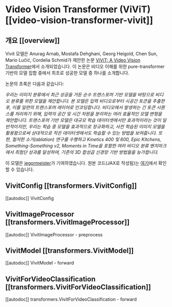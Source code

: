 <!--Copyright 2023 The HuggingFace Team. All rights reserved.

Licensed under the Apache License, Version 2.0 (the "License"); you may not use this file except in compliance with
the License. You may obtain a copy of the License at

http://www.apache.org/licenses/LICENSE-2.0

Unless required by applicable law or agreed to in writing, software distributed under the License is distributed on
an "AS IS" BASIS, WITHOUT WARRANTIES OR CONDITIONS OF ANY KIND, either express or implied. See the License for the
specific language governing permissions and limitations under the License.
-->

# Video Vision Transformer (ViViT) [[video-vision-transformer-vivit]]

## 개요 [[overview]]

Vivit 모델은 Anurag Arnab, Mostafa Dehghani, Georg Heigold, Chen Sun, Mario Lučić, Cordelia Schmid가 제안한 논문 [ViViT: A Video Vision Transformer](https://huggingface.co/papers/2103.15691)에서 소개되었습니다. 이 논문은 비디오 이해를 위한 pure-transformer 기반의 모델 집합 중에서 최초로 성공한 모델 중 하나를 소개합니다. 

논문의 초록은 다음과 같습니다:

*우리는 이미지 분류에서 최근 성공을 거둔 순수 트랜스포머 기반 모델을 바탕으로 비디오 분류를 위한 모델을 제안합니다. 본 모델은 입력 비디오로부터 시공간 토큰을 추출한 후, 이를 일련의 트랜스포머 레이어로 인코딩합니다. 비디오에서 발생하는 긴 토큰 시퀀스를 처리하기 위해, 입력의 공간 및 시간 차원을 분리하는 여러 효율적인 모델 변형을 제안합니다. 트랜스포머 기반 모델은 대규모 학습 데이터셋에서만 효과적이라는 것이 일반적이지만, 우리는 학습 중 모델을 효과적으로 정규화하고, 사전 학습된 이미지 모델을 활용함으로써 상대적으로 작은 데이터셋에서도 학습할 수 있는 방법을 보여줍니다. 또한, 철저한 소거(ablation) 연구를 수행하고 Kinetics 400 및 600, Epic Kitchens, Something-Something v2, Moments in Time을 포함한 여러 비디오 분류 벤치마크에서 최첨단 성과를 달성하여, 기존의 3D 합성곱 신경망 기반 방법들을 능가합니다.*

이 모델은 [jegormeister](https://huggingface.co/jegormeister)가 기여하였습니다. 원본 코드(JAX로 작성됨)는 [여기](https://github.com/google-research/scenic/tree/main/scenic/projects/vivit)에서 확인할 수 있습니다.

## VivitConfig [[transformers.VivitConfig]]

[[autodoc]] VivitConfig

## VivitImageProcessor [[transformers.VivitImageProcessor]]

[[autodoc]] VivitImageProcessor
    - preprocess

## VivitModel [[transformers.VivitModel]]

[[autodoc]] VivitModel
    - forward

## VivitForVideoClassification [[transformers.VivitForVideoClassification]]

[[autodoc]] transformers.VivitForVideoClassification
    - forward
